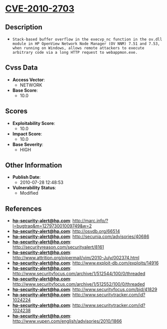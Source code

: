 
# [CVE-2010-2703](https://cve.mitre.org/cgi-bin/cvename.cgi?name=CVE-2010-2703)

## Description

- `Stack-based buffer overflow in the execvp_nc function in the ov.dll module in HP OpenView Network Node Manager (OV NNM) 7.51 and 7.53, when running on Windows, allows remote attackers to execute arbitrary code via a long HTTP request to webappmon.exe.`

## Cvss Data

- **Access Vector**:
  - NETWORK
- **Base Score**:
  - 10.0

## Scores

- **Exploitability Score**:
  - 10.0
- **Impact Score**:
  - 10.0
- **Base Severity**:
  - HIGH

## Other Information

- **Publish Date**:
  - 2010-07-28 12:48:53
- **Vulnerability Status**:
  - Modified

## References

- **hp-security-alert@hp.com**: http://marc.info/?l=bugtraq&m=127973001009749&w=2
- **hp-security-alert@hp.com**: http://osvdb.org/66514
- **hp-security-alert@hp.com**: http://secunia.com/advisories/40686
- **hp-security-alert@hp.com**: http://securityreason.com/securityalert/8161
- **hp-security-alert@hp.com**: http://www.attrition.org/pipermail/vim/2010-July/002374.html
- **hp-security-alert@hp.com**: http://www.exploit-db.com/exploits/14916
- **hp-security-alert@hp.com**: http://www.securityfocus.com/archive/1/512544/100/0/threaded
- **hp-security-alert@hp.com**: http://www.securityfocus.com/archive/1/512552/100/0/threaded
- **hp-security-alert@hp.com**: http://www.securityfocus.com/bid/41829
- **hp-security-alert@hp.com**: http://www.securitytracker.com/id?1024224
- **hp-security-alert@hp.com**: http://www.securitytracker.com/id?1024238
- **hp-security-alert@hp.com**: http://www.vupen.com/english/advisories/2010/1866
